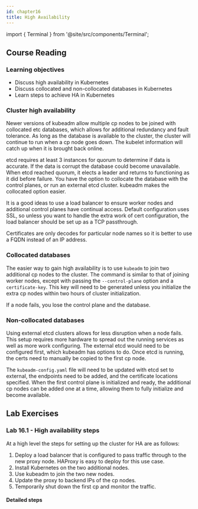 ```yaml
---
id: chapter16
title: High Availability
---
```


import { Terminal } from '@site/src/components/Terminal';

## Course Reading

### Learning objectives

- Discuss high availability in Kubernetes
- Discuss collocated and non-collocated databases in Kubernetes
- Learn steps to achieve HA in Kubernetes


### Cluster high availability

Newer versions of kubeadm allow multiple cp nodes to be joined with collocated etc databases, which allows for additional redundancy and fault tolerance. As long as the database is available to the cluster, the cluster will continue to run when a cp node goes down.  The kubelet information will catch up when it is brought back online.

etcd requires at least 3 instances for quorum to determine if data is accurate.  If the data is corrupt the database could become unavailable.  When etcd reached quorum, it elects a leader and returns to functioning as it did before failure. You have the option to collocate the database with the control planes, or run an external etcd cluster.  kubeadm makes the collocated option easier.

It is a good ideas to use a load balancer to ensure worker nodes and additional control planes have continual access.  Default configuration uses SSL, so unless you want to handle the extra work of cert configuration, the load balancer should be set up as a TCP passthrough.

Certificates are only decodes for particular node names so it is better to use a FQDN instead of an IP address.


### Collocated databases

The easier way to gain high availability is to use `kubeadm` to join two additional cp nodes to the cluster. The command is similar to that of joining worker nodes, except with passing the `--control-plane` option and a `certificate-key`. This key will need to be generated unless you initialize the extra cp nodes within two hours of cluster initialization.

If a node fails, you lose the control plane and the database.


### Non-collocated databases

Using external etcd clusters allows for less disruption when a node fails.  This setup requires more hardware to spread out the running services as well as more work configuring.  The external etcd would need to be configured first, which kubeadm has options to do.  Once etcd is running, the certs need to manually be copied to the first cp node.

The `kubeadm-config.yaml` file will need to be updated with etcd set to external, the endpoints need to be added, and the certificate locations specified.  When the first control plane is initialized and ready, the additional cp nodes can be added one at a time, allowing them to fully initialize and become available.


## Lab Exercises

### Lab 16.1 - High availability steps

At a high level the steps for setting up the cluster for HA are as follows:

1. Deploy a load balancer that is configured to pass traffic through to the new proxy node. HAProxy is easy to deploy for this use case.
2. Install Kubernetes on the two additional nodes.
3. Use kubeadm to join the two new nodes.
4. Update the proxy to backend IPs of the cp nodes.
5. Temporarily shut down the first cp and monitor the traffic.

#### Detailed steps

